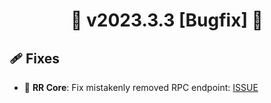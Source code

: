 # <center> 🚀 v2023.3.3 [Bugfix] 🚀 </center>

## 🩹 Fixes

- 🐛 **RR Core**: Fix mistakenly removed RPC endpoint: [ISSUE](https://github.com/roadrunner-server/roadrunner/issues/1758)